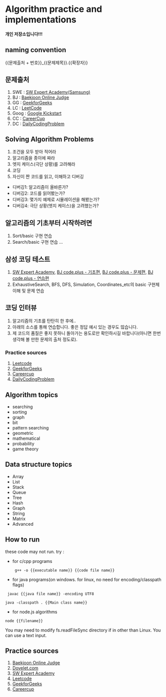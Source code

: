 # Algorithm practice and implementations
**개인 저장소입니다!!!**

## naming convention

{{문제출처 + 번호}}_{{문제제목}}.{{확장자}}

## 문제출처
1. SWE : [SW Expert Academy(Samsung)](https://swexpertacademy.com)
2. BJ : [Baekjoon Online Judge](https://www.acmicpc.net/)
3. GG : [GeekforGeeks](https://www.geeksforgeeks.org)
4. LC : [LeetCode](https://leetcode.com/)
5. Goog : [Google Kickstart](https://codingcompetitions.withgoogle.com/kickstart)
6. CC : [CareerCup](https://www.careercup.com/)
7. DC : [DailyCodingProblem](https://www.dailycodingproblem.com/)

## Solving Algorithm Problems

1. 조건을 모두 받아 적어라
2. 알고리즘을 종이에 짜라
3. 엣지 케이스(극단 상황)를 고려해라
4. 코딩
5. 자신이 짠 코드를 읽고, 이해하고 디버깅
* 디버깅1: 알고리즘이 올바른가?
* 디버깅2: 코드를 읽어봤는가?
* 디버깅3: 몇가지 예제로 시뮬레이션을 해봤는가?
* 디버깅4: 극단 상황(엣지 케이스)을 고려했는가?

## 알고리즘의 기초부터 시작하려면

1. Sort/basic 구현 연습
2. Search/basic 구현 연습
...

## 삼성 코딩 테스트

1. [SW Expert Academy](https://swexpertacademy.com), [BJ code.plus - 기초편](https://code.plus/course/32), [BJ code.plus - 문제편](https://code.plus/course/34), [BJ code.plus - 연습편](https://code.plus/course/33)
2. ExhaustiveSearch, BFS, DFS, Simulation, Coordinates_etc의 basic 구현체 이해 및 문제 연습

## 코딩 인터뷰

1. 알고리즘의 기초를 탄탄히 한 후에..
2. 아래의 소스를 통해 연습합니다. 좋은 정답 예시 있는 경우도 많습니다.
3. 제 코드의 품질은 좋지 못하니 돌아가는 용도로만 확인하시길 바랍니다(아니면 한번 생각해 볼 만한 문제의 출처 정도로).

### Practice sources

1. [Leetcode](https://leetcode.com/)
2. [GeekforGeeks](https://www.geeksforgeeks.org)
3. [Careercup](https://www.careercup.com/)
4. [DailyCodingProblem](https://www.dailycodingproblem.com/)

## Algorithm topics
* searching
* sorting
* graph
* bit
* pattern searching
* geometric
* mathematical
* probability
* game theory

## Data structure topics
* Array
* List
* Stack
* Queue
* Tree
* Hash
* Graph
* String
* Matrix
* Advanced

## How to run

these code may not run. try :

* for c/cpp programs

  ` g++ -o {{executable name}} {{code file name}}`
  
* for java programs(on windows. for linux, no need for encoding/classpath flags)

` javac {{java file name}} -encoding UTF8`

`java -classpath . {{Main class name}}`

* for node.js algorithms

`node {{filename}}`

You may need to modify fs.readFileSync directory if in other than Linux. You can use a text input.

## Practice sources

1. [Baekjoon Online Judge](https://www.acmicpc.net/)
2. [Dovelet.com](http://59.23.150.58/)
3. [SW Expert Academy](https://swexpertacademy.com/main/main.do)
4. [Leetcode](https://leetcode.com/)
5. [GeekforGeeks](https://www.geeksforgeeks.org)
6. [Careercup](https://www.careercup.com/)

